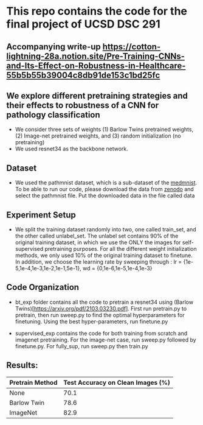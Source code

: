 # This repo contains the code for the final project of UCSD DSC 291

## Accompanying write-up https://cotton-lightning-28a.notion.site/Pre-Training-CNNs-and-Its-Effect-on-Robustness-in-Healthcare-55b5b55b39004c8db91de153c1bd25fc


## We explore different pretraining strategies and their effects to robustness of a CNN for pathology classification
- We consider three sets of weights (1) Barlow Twins pretrained weights, (2) Image-net pretrained weights, and (3) random initialization (no pretraining)
- We used resnet34 as the backbone network.

## Dataset 
- We used the pathmnist dataset, which is a sub-dataset of the [medmnist](https://medmnist.com/). To be able to run our code, please download the data from [zenodo](https://zenodo.org/record/5208230)
and select the pathmnist file. Put the downloaded data in the file called data

## Experiment Setup
- We split the training dataset randomly into two, one called train_set, and the other called unlabel_set. The unlabel set contains 90% of the original training dataset, in which
we use the ONLY the images for self-supervised pretraining purposes. For all the different weight initialization methods, we only used 10% of the original training dataset to finetune.
In addition, we choose the learning rate by sweeping through : lr = {1e-5,1e-4,1e-3,1e-2,1e-1,5e-1}, wd = {0,1e-6,1e-5,1e-4,1e-3}

## Code Organization
- bt_exp folder contains all the code to pretrain a resnet34 using (Barlow Twins)[https://arxiv.org/pdf/2103.03230.pdf]. First run pretrain.py to pretrain, then run 
sweep.py to find the optimal hyperparameters for finetuning. Using the best hyper-parameters, run finetune.py

- supervised_exp contains the code for both training from scratch and imagenet pretraining. For the image-net case, run sweep.py followed by finetune.py. For fully_sup, run sweep.py 
then train.py

## Results:
| Pretrain Method | Test Accuracy on Clean Images (%)|
| --------------- | ----------------- |
| None | 70.1 |
| Barlow Twin | 78.6 |
| ImageNet | 82.9 |
